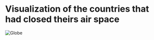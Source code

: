 # Visualization of the countries that had closed theirs air space

![Globe]('https://github.com/Datalcoholic/no_fly_zone/blob/a81bd90c67aecc7465d34a2064d2d29674028867/public/viz_globe.png?raw=true')
